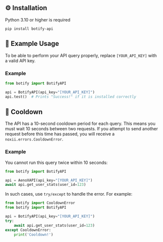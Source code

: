 ## ⚙️ Installation
Python 3.10 or higher is required
```
pip install botify-api
```
## 🚀 Example Usage
To be able to perform your API query properly, replace `[YOUR_API_KEY]` with a valid API key.
### Example
```python
from botify import BotifyAPI

api = BotifyAPI(api_key="[YOUR_API_KEY]")
api.test()  # Prints "Success!" if it is installed correctly
```
## 🫧 Cooldown
The API has a 10-second cooldown period for each query. This means you must wait 10 seconds between two requests. If you attempt to send another request before this time has passed, you will receive a `noxii.errors.CooldownError`.
### Example
You cannot run this query twice within 10 seconds:
```python
from botify import BotifyAPI

api = AenoXAPI(api_key="[YOUR_API_KEY]")
await api.get_user_stats(user_id=123)
```
In such cases, use `try/except` to handle the error. For example:
```python
from botify import CooldownError
from botify import BotifyAPI

api = BotifyAPI(api_key="[YOUR_API_KEY]")
try:
    await api.get_user_stats(user_id=123)
except CooldownError:
    print('Cooldown!')
```